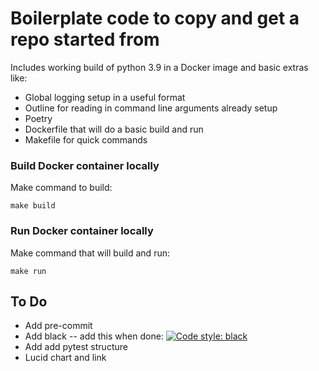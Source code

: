 # Boilerplate code to copy and get a repo started from
Includes working build of python 3.9 in a Docker image and basic extras 
like:
- Global logging setup in a useful format
- Outline for reading in command line arguments already setup
- Poetry
- Dockerfile that will do a basic build and run
- Makefile for quick commands

### Build Docker container locally
Make command to build:

`make build`

### Run Docker container locally
Make command that will build and run:

`make run`


## To Do
- Add pre-commit
- Add black -- add this when done: [![Code style: black](https://img.shields.io/badge/code%20style-black-000000.svg)](https://github.com/psf/black)
- Add add pytest structure
- Lucid chart and link